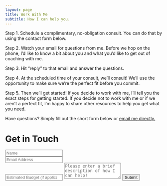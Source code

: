 ```yaml
---
layout: page
title: Work With Me
subtitle: How I can help you.
---
```

Step 1. Schedule a complimentary, no-obligation consult. You can do that by using the contact form below.

Step 2. Watch your email for questions from me. Before we hop on the phone, I’d like to know a bit about you and what you’d like to get out of coaching with me.

Step 3. Hit “reply” to that email and answer the questions.

Step 4. At the scheduled time of your consult, we’ll consult! We’ll use the opportunity to make sure we’re the perfect fit before you commit.

Step 5. Then we’ll get started! If you decide to work with me, I’ll tell you the exact steps for getting started. If you decide not to work with me or if we aren’t a perfect fit, I’m happy to share other resources to help you get what you need.

Have questions? Simply fill out the short form below or [email me directly.](mailto:strangepy@gmail.com)

# Get in Touch

<form action="https://formspree.io/strangepy@gmail.com" method="POST" class="form" id="contact-form">
  <div class="row">
    <div class="col-xs-6">
      <input type="text" name="name" class="form-control input-lg" placeholder="Name" title="Name">
    </div>
    <div class="col-xs-6">
      <input type="email" name="_replyto" class="form-control input-lg" placeholder="Email Address" title="Email">
    </div>
  </div>
  <input type="number" name="budget" class="form-control input-lg" placeholder="Estimated Budget (if applicable)" title="Budget">
  <input type="hidden" name="_subject" value="New submission from strangepy.com">
  <textarea type="text" name="content" class="form-control input-lg" placeholder="Please enter a brief description of how I can help!" title="Message" required="required" rows="3"></textarea>
  <input type="text" name="_gotcha" style="display:none">
  <input type="hidden" name="_next" value="?message=Your message was sent successfully, thanks!" />
  <button type="submit" class="btn btn-lg btn-primary">Submit</button>
</form>

<!--<div style="font-size: 12px;">Please do not use this form to send me full code samples or ask me to fix an app for free. Due to the volume of questions I receive I unfortuantely cannot offer free support.</div> -->

